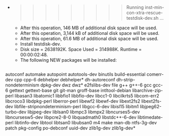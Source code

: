 * >>>>>>>>> Running inst-min-con-xtra-rescue-testdisk-dev.sh ...
  * After this operation, 146 MB of additional disk space will be used.
  * After this operation, 3,144 kB of additional disk space will be used.
  * After this operation, 61.6 MB of additional disk space will be used.
  * Install testdisk-dev.
  * Disk size = 2638192K. Space Used = 314988K. Runtime = 00:00:02:48.
  * The following NEW packages will be installed:
  ```bash
autoconf automake autopoint autotools-dev binutils
build-essential comerr-dev cpp cpp-6 debhelper
debhelper* dh-autoreconf dh-strip-nondeterminism dpkg-dev dwz
dwz* e2fslibs-dev file g++ g++-6
gcc gcc-6 gettext gettext-base git
git-man groff-base intltool-debian libarchive-zip-perl libasan3
libatomic1 libbfio1 libbfio-dev libcc1-0 libcilkrts5
libcom-err2 libcroco3 libdpkg-perl liberror-perl libewf2
libewf-dev libext2fs2 libext2fs-dev libfile-stripnondeterminism-perl libgcc-6-dev
libisl15 libitm1 libjpeg62-turbo-dev libjpeg-dev liblsan0
libmpc3 libmpx2 libncurses5-dev libncursesw5-dev libpcre2-8-0
libquadmath0 libstdc++-6-dev libtimedate-perl libtinfo-dev libtool
libtsan0 libubsan0 m4 make man-db
ntfs-3g-dev patch pkg-config po-debconf uuid-dev
zlib1g-dev zlib1g-dev*
  ```
